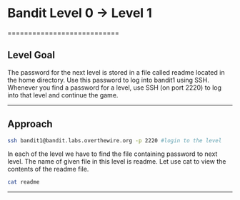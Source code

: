 # Bandit Level 0 → Level 1
===========================
## Level Goal
The password for the next level is stored in a file called readme located in the home directory. Use this password to log into bandit1 using SSH. Whenever you find a password for a level, use SSH (on port 2220) to log into that level and continue the game.
***
## Approach
```bash
ssh bandit1@bandit.labs.overthewire.org -p 2220 #login to the level
```
In each of the level we have to find the file containing password to next level. The name of given file in this level is readme. 
Let use cat to view the contents of the readme file.
```bash
cat readme
```
***

